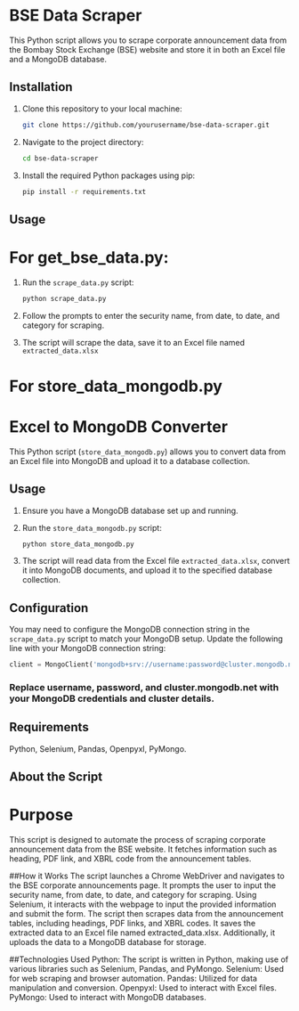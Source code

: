 # BSE Data Scraper

This Python script allows you to scrape corporate announcement data from the Bombay Stock Exchange (BSE) website and store it in both an Excel file and a MongoDB database.

## Installation

1. Clone this repository to your local machine:

    ```bash
    git clone https://github.com/yourusername/bse-data-scraper.git
    ```

2. Navigate to the project directory:

    ```bash
    cd bse-data-scraper
    ```

3. Install the required Python packages using pip:

    ```bash
    pip install -r requirements.txt
    ```

## Usage
# For get_bse_data.py:
1. Run the `scrape_data.py` script:

    ```bash
    python scrape_data.py
    ```

2. Follow the prompts to enter the security name, from date, to date, and category for scraping.

3. The script will scrape the data, save it to an Excel file named `extracted_data.xlsx`
  
  
# For store_data_mongodb.py
# Excel to MongoDB Converter

This Python script (`store_data_mongodb.py`) allows you to convert data from an Excel file into MongoDB and upload it to a database collection.

## Usage

1. Ensure you have a MongoDB database set up and running.

2. Run the `store_data_mongodb.py` script:

    ```bash
    python store_data_mongodb.py
    ```

3. The script will read data from the Excel file `extracted_data.xlsx`, convert it into MongoDB documents, and upload it to the specified database collection.

## Configuration

You may need to configure the MongoDB connection string in the `scrape_data.py` script to match your MongoDB setup. Update the following line with your MongoDB connection string:

```python
client = MongoClient('mongodb+srv://username:password@cluster.mongodb.net/')
```

### Replace username, password, and cluster.mongodb.net with your MongoDB credentials and cluster details.

## Requirements
Python,
Selenium,
Pandas,
Openpyxl,
PyMongo.

## About the Script
# Purpose
This script is designed to automate the process of scraping corporate announcement data from the BSE website. It fetches information such as heading, PDF link, and XBRL code from the announcement tables.

##How it Works
The script launches a Chrome WebDriver and navigates to the BSE corporate announcements page.
It prompts the user to input the security name, from date, to date, and category for scraping.
Using Selenium, it interacts with the webpage to input the provided information and submit the form.
The script then scrapes data from the announcement tables, including headings, PDF links, and XBRL codes.
It saves the extracted data to an Excel file named extracted_data.xlsx.
Additionally, it uploads the data to a MongoDB database for storage.


##Technologies Used
Python: The script is written in Python, making use of various libraries such as Selenium, Pandas, and PyMongo.
Selenium: Used for web scraping and browser automation.
Pandas: Utilized for data manipulation and conversion.
Openpyxl: Used to interact with Excel files.
PyMongo: Used to interact with MongoDB databases.
